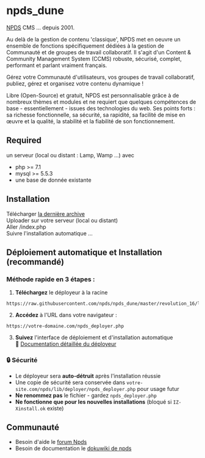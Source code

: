 # npds_dune

[NPDS](http://www.npds.org) CMS ... depuis 2001.

Au delà de la gestion de contenu 'classique', NPDS met en oeuvre un ensemble de fonctions spécifiquement dédiées à la gestion de Communauté et de groupes de travail collaboratif.
Il s'agit d'un Content & Community Management System (CCMS) robuste, sécurisé, complet, performant et parlant vraiment français.

Gérez votre Communauté d'utilisateurs, vos groupes de travail collaboratif, publiez, gérez et organisez
votre contenu dynamique !

Libre (Open-Source) et gratuit, NPDS est personnalisable grâce à de nombreux thèmes et modules et ne requiert que quelques compétences de base - essentiellement - issues des technologies du web. 
Ses points forts : sa richesse fonctionnelle, sa sécurité, sa rapidité, sa facilité de mise en œuvre et la qualité, la stabilité et la fiabilité de son fonctionnement.


## Required  
un serveur (local ou distant : Lamp, Wamp ...) avec
- php >= 7.1  
- mysql >= 5.5.3
- une base de donnée existante 

## Installation

Télécharger [la dernière archive](https://github.com/npds/npds_dune/releases/latest)   
Uploader sur votre serveur (local ou distant)  
Aller /index.php   
Suivre l'installation automatique ...

## Déploiement automatique et Installation (recommandé)

### Méthode rapide en 3 étapes :

1. **Téléchargez** le déployeur à la racine
```
https://raw.githubusercontent.com/npds/npds_dune/master/revolution_16/lib/deployer/npds_deployer.php
```
2. **Accédez** à l'URL dans votre navigateur :
```
https://votre-domaine.com/npds_deployer.php
```
3. **Suivez** l'interface de déploiement et d'installation automatique  
📖 [Documentation détaillée du déployeur](https://raw.githubusercontent.com/npds/npds_dune/master/revolution_16/lib/deployer/README.md)

### 🔒 Sécurité

- Le déployeur sera **auto-détruit** après l'installation réussie
- Une copie de sécurité sera conservée dans `votre-site.com/npds/lib/deployer/npds_deployer.php` pour usage futur
- **Ne renommez pas** le fichier - gardez `npds_deployer.php`
- **Ne fonctionne que pour les nouvelles installations** (bloqué si `IZ-Xinstall.ok` existe)


## Communauté

- Besoin d'aide le [forum Npds](https://www.npds.org/forum.php)
- Besoin de documentation le [dokuwiki de npds](https://bible.npds.org)

